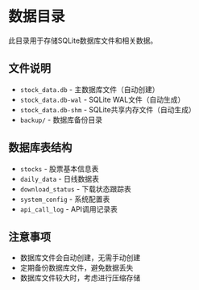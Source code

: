 # 数据目录

此目录用于存储SQLite数据库文件和相关数据。

## 文件说明

- `stock_data.db` - 主数据库文件（自动创建）
- `stock_data.db-wal` - SQLite WAL文件（自动生成）
- `stock_data.db-shm` - SQLite共享内存文件（自动生成）
- `backup/` - 数据库备份目录

## 数据库表结构

- `stocks` - 股票基本信息表
- `daily_data` - 日线数据表
- `download_status` - 下载状态跟踪表
- `system_config` - 系统配置表
- `api_call_log` - API调用记录表

## 注意事项

- 数据库文件会自动创建，无需手动创建
- 定期备份数据库文件，避免数据丢失
- 数据库文件较大时，考虑进行压缩存储 